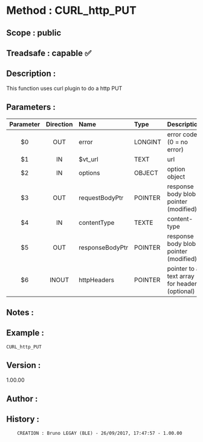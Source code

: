 ﻿# **Method :** CURL_http_PUT
## **Scope :** public
## **Treadsafe :** capable ✅ 
## **Description :** 
This function uses curl plugin to do a http PUT
## **Parameters :** 
| Parameter | Direction | Name | Type | Description | 
|:----:|:----:|:----|:----|:----| 
| $0 | OUT | error | LONGINT | error code (0 = no error) | 
| $1 | IN | $vt_url | TEXT | url | 
| $2 | IN | options | OBJECT | option object | 
| $3 | OUT | requestBodyPtr | POINTER | response body blob pointer (modified) | 
| $4 | IN | contentType | TEXTE | content-type | 
| $5 | OUT | responseBodyPtr | POINTER | response body blob pointer (modified) | 
| $6 | INOUT | httpHeaders | POINTER | pointer to a text array for headers (optional) | 

## **Notes :** 

## **Example :** 
```
CURL_http_PUT
```
## **Version :** 
1.00.00
## **Author :** 

## **History :** 
 
        CREATION : Bruno LEGAY (BLE) - 26/09/2017, 17:47:57 - 1.00.00

